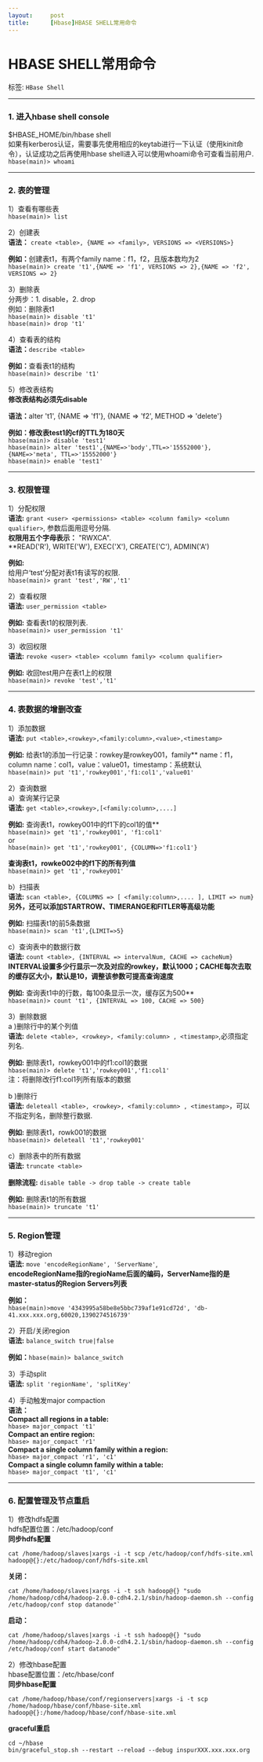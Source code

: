 ```yaml
---
layout:     post
title:      [Hbase]HBASE SHELL常用命令
---
```

<div id="article_content" class="article_content clearfix csdn-tracking-statistics" data-pid="blog" data-mod="popu_307" data-dsm="post">
								            <link rel="stylesheet" href="https://csdnimg.cn/release/phoenix/template/css/ck_htmledit_views-f76675cdea.css">
						<div class="htmledit_views" id="content_views">
                <h1>HBASE SHELL常用命令</h1>

<p>标签: <code>HBase Shell</code></p>

<hr><h3>1. 进入hbase shell console</h3>

<p>$HBASE_HOME/bin/hbase shell<br>
如果有kerberos认证，需要事先使用相应的keytab进行一下认证（使用kinit命令），认证成功之后再使用hbase shell进入可以使用whoami命令可查看当前用户.<br><code>hbase(main)&gt; whoami</code></p>

<hr><h3>2. 表的管理</h3>

<p>1）查看有哪些表<br><code>hbase(main)&gt; list</code></p>

<p>2）创建表<br><strong>语法：</strong> <code>create &lt;table&gt;, {NAME =&gt; &lt;family&gt;, VERSIONS =&gt; &lt;VERSIONS&gt;}</code></p>

<p><strong>例如：</strong>创建表t1，有两个family name：f1，f2，且版本数均为2<br><code>hbase(main)&gt; create 't1',{NAME =&gt; 'f1', VERSIONS =&gt; 2},{NAME =&gt; 'f2', VERSIONS =&gt; 2}</code></p>

<p>3）删除表<br>
分两步：1. disable，2. drop<br>
例如：删除表t1<br><code>hbase(main)&gt; disable 't1'</code><br><code>hbase(main)&gt; drop 't1'</code></p>

<p>4）查看表的结构<br><strong>语法：</strong><code>describe &lt;table&gt;</code></p>

<p><strong>例如：</strong>查看表t1的结构<br><code>hbase(main)&gt; describe 't1'</code></p>

<p>5）修改表结构<br><strong>修改表结构必须先disable</strong></p>

<p><strong>语法：</strong>alter 't1', {NAME =&gt; 'f1'}, {NAME =&gt; 'f2', METHOD =&gt; 'delete'}</p>

<p><strong>例如：修改表test1的cf的TTL为180天</strong><br><code>hbase(main)&gt; disable 'test1'</code><br><code>hbase(main)&gt; alter 'test1',{NAME=&gt;'body',TTL=&gt;'15552000'},{NAME=&gt;'meta', TTL=&gt;'15552000'}</code><br><code>hbase(main)&gt; enable 'test1'</code></p>

<hr><h3>3. 权限管理</h3>

<p>1）分配权限<br><strong>语法:</strong> <code>grant &lt;user&gt; &lt;permissions&gt; &lt;table&gt; &lt;column family&gt; &lt;column qualifier&gt;</code>, 参数后面用逗号分隔.<br><strong>权限用五个字母表示：</strong> "RWXCA".<br>
**READ('R'), WRITE('W'), EXEC('X'), CREATE('C'), ADMIN('A')</p>

<p><strong>例如:</strong><br>
给用户‘test'分配对表t1有读写的权限.<br><code>hbase(main)&gt; grant 'test','RW','t1'</code></p>

<p>2）查看权限<br><strong>语法:</strong> <code>user_permission &lt;table&gt;</code></p>

<p><strong>例如:</strong> 查看表t1的权限列表.<br><code>hbase(main)&gt; user_permission 't1'</code></p>

<p>3）收回权限<br><strong>语法:</strong> <code>revoke &lt;user&gt; &lt;table&gt; &lt;column family&gt; &lt;column qualifier&gt;</code></p>

<p><strong>例如:</strong> 收回test用户在表t1上的权限<br><code>hbase(main)&gt; revoke 'test','t1'</code></p>

<hr><h3>4. 表数据的增删改查</h3>

<p>1）添加数据<br><strong>语法:</strong> <code>put &lt;table&gt;,&lt;rowkey&gt;,&lt;family:column&gt;,&lt;value&gt;,&lt;timestamp&gt;</code></p>

<p><strong>例如:</strong> 给表t1的添加一行记录：rowkey是rowkey001，family** name：f1，column name：col1，value：value01，timestamp：系统默认<br><code>hbase(main)&gt; put 't1','rowkey001','f1:col1','value01'</code></p>

<p>2）查询数据<br>
a）查询某行记录<br><strong>语法:</strong> <code>get &lt;table&gt;,&lt;rowkey&gt;,[&lt;family:column&gt;,....]</code></p>

<p><strong>例如:</strong> 查询表t1，rowkey001中的f1下的col1的值**<br><code>hbase(main)&gt; get 't1','rowkey001', 'f1:col1'</code><br>
or<br><code>hbase(main)&gt; get 't1','rowkey001', {COLUMN=&gt;'f1:col1'}</code></p>

<p><strong>查询表t1，rowke002中的f1下的所有列值</strong><br><code>hbase(main)&gt; get 't1','rowkey001'</code></p>

<p>b）扫描表<br><strong>语法:</strong> <code>scan &lt;table&gt;, {COLUMNS =&gt; [ &lt;family:column&gt;,.... ], LIMIT =&gt; num}</code><br><strong>另外，还可以添加STARTROW、TIMERANGE和FITLER等高级功能</strong></p>

<p><strong>例如:</strong> 扫描表t1的前5条数据<br><code>hbase(main)&gt; scan 't1',{LIMIT=&gt;5}</code></p>

<p>c）查询表中的数据行数<br><strong>语法:</strong> <code>count &lt;table&gt;, {INTERVAL =&gt; intervalNum, CACHE =&gt; cacheNum}</code><br><strong>INTERVAL设置多少行显示一次及对应的rowkey，默认1000；CACHE每次去取的缓存区大小，默认是10，调整该参数可提高查询速度</strong></p>

<p><strong>例如:</strong> 查询表t1中的行数，每100条显示一次，缓存区为500**<br><code>hbase(main)&gt; count 't1', {INTERVAL =&gt; 100, CACHE =&gt; 500}</code></p>

<p>3）删除数据<br>
a )删除行中的某个列值<br><strong>语法:</strong> <code>delete &lt;table&gt;, &lt;rowkey&gt;, &lt;family:column&gt; , &lt;timestamp&gt;</code>,必须指定列名.</p>

<p><strong>例如:</strong> 删除表t1，rowkey001中的f1:col1的数据<br><code>hbase(main)&gt; delete 't1','rowkey001','f1:col1'</code><br>
注：将删除改行f1:col1列所有版本的数据</p>

<p>b )删除行<br><strong>语法:</strong> <code>deleteall &lt;table&gt;, &lt;rowkey&gt;, &lt;family:column&gt; , &lt;timestamp&gt;</code>，可以不指定列名，删除整行数据.</p>

<p><strong>例如:</strong> 删除表t1，rowk001的数据<br><code>hbase(main)&gt; deleteall 't1','rowkey001'</code></p>

<p>c）删除表中的所有数据<br><strong>语法:</strong> <code>truncate &lt;table&gt;</code></p>

<p><strong>删除流程:</strong> <code>disable table -&gt; drop table -&gt; create table</code></p>

<p><strong>例如:</strong> 删除表t1的所有数据<br><code>hbase(main)&gt; truncate 't1'</code></p>

<hr><h3>5. Region管理</h3>

<p>1）移动region<br><strong>语法:</strong> <code>move 'encodeRegionName', 'ServerName'</code>,<br><strong>encodeRegionName指的regioName后面的编码，ServerName指的是master-status的Region Servers列表</strong></p>

<p><strong>例如：</strong><br><code>hbase(main)&gt;move '4343995a58be8e5bbc739af1e91cd72d', 'db-41.xxx.xxx.org,60020,1390274516739'</code></p>

<p>2）开启/关闭region<br><strong>语法:</strong> <code>balance_switch true|false</code></p>

<p><strong>例如：</strong><code>hbase(main)&gt; balance_switch</code></p>

<p>3）手动split<br><strong>语法:</strong> <code>split 'regionName', 'splitKey'</code></p>

<p>4）手动触发major compaction<br><strong>语法：</strong><br><strong>Compact all regions in a table:</strong><br><code>hbase&gt; major_compact 't1'</code><br><strong>Compact an entire region:</strong><br><code>hbase&gt; major_compact 'r1'</code><br><strong>Compact a single column family within a region:</strong><br><code>hbase&gt; major_compact 'r1', 'c1'</code><br><strong>Compact a single column family within a table:</strong><br><code>hbase&gt; major_compact 't1', 'c1'</code></p>

<hr><h3>6. 配置管理及节点重启</h3>

<p>1）修改hdfs配置<br>
hdfs配置位置：/etc/hadoop/conf<br><strong>同步hdfs配置</strong></p>

<pre class="has">
<code>cat /home/hadoop/slaves|xargs -i -t scp /etc/hadoop/conf/hdfs-site.xml hadoop@{}:/etc/hadoop/conf/hdfs-site.xml
</code></pre>

<p><strong>关闭：</strong></p>

<pre class="has">
<code>cat /home/hadoop/slaves|xargs -i -t ssh hadoop@{} "sudo /home/hadoop/cdh4/hadoop-2.0.0-cdh4.2.1/sbin/hadoop-daemon.sh --config /etc/hadoop/conf stop datanode"`
</code></pre>

<p><strong>启动：</strong></p>

<pre class="has">
<code>cat /home/hadoop/slaves|xargs -i -t ssh hadoop@{} "sudo /home/hadoop/cdh4/hadoop-2.0.0-cdh4.2.1/sbin/hadoop-daemon.sh --config /etc/hadoop/conf start datanode"
</code></pre>

<p>2）修改hbase配置<br>
hbase配置位置：/etc/hbase/conf<br><strong>同步hbase配置</strong></p>

<pre class="has">
<code>cat /home/hadoop/hbase/conf/regionservers|xargs -i -t scp /home/hadoop/hbase/conf/hbase-site.xml hadoop@{}:/home/hadoop/hbase/conf/hbase-site.xml
</code></pre>

<p><strong>graceful重启</strong></p>

<pre class="has">
<code>cd ~/hbase
bin/graceful_stop.sh --restart --reload --debug inspurXXX.xxx.xxx.org</code></pre>

<p> </p>            </div>
                </div>